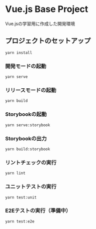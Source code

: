 # Vue.js Base Project
Vue.jsの学習用に作成した開発環境

## プロジェクトのセットアップ
```
yarn install
```

### 開発モードの起動
```
yarn serve
```

### リリースモードの起動
```
yarn build
```

### Storybookの起動
```
yarn serve:storybook
```

### Storybookの出力
```
yarn build:storybook
```

### リントチェックの実行
```
yarn lint
```

### ユニットテストの実行
```
yarn test:unit
```

### E2Eテストの実行（準備中）
```
yarn test:e2e
```
